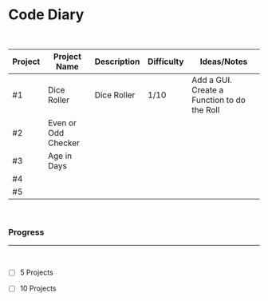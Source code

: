 # Code Diary
<br>

| Project | Project Name | Description | Difficulty | Ideas/Notes |
| ----------- | ----------- | ----------- | ----------- | ----------- |
| #1 | Dice Roller | Dice Roller | 1/10 | Add a GUI. Create a Function to do the Roll
| #2 | Even or Odd Checker |  |  |  
| #3 | Age in Days |  |  |  
| #4 |  |  |  |  
| #5 |  |  |  |  

<br>

### Progress  
---
<br>

- [ ] 5 Projects
- [ ] 10 Projects


